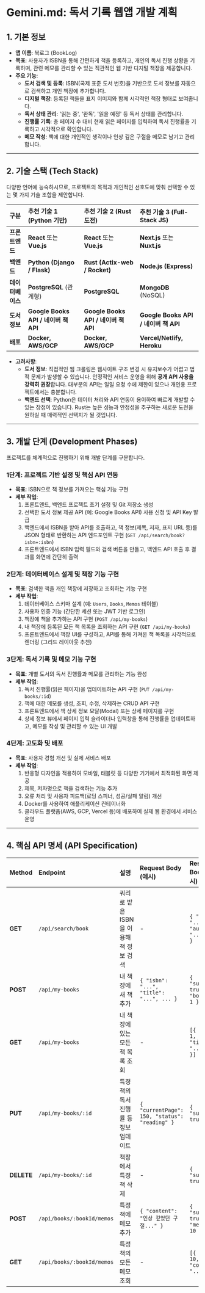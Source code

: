 # Gemini.md: 독서 기록 웹앱 개발 계획

## 1. 기본 정보

* **앱 이름**: 북로그 (BookLog)
* **목표**: 사용자가 ISBN을 통해 간편하게 책을 등록하고, 개인의 독서 진행 상황을 기록하며, 관련 메모를 관리할 수 있는 직관적인 웹 기반 디지털 책장을 제공합니다.
* **주요 기능**:
    * **도서 검색 및 등록**: ISBN(국제 표준 도서 번호)을 기반으로 도서 정보를 자동으로 검색하고 개인 책장에 추가합니다.
    * **디지털 책장**: 등록된 책들을 표지 이미지와 함께 시각적인 책장 형태로 보여줍니다.
    * **독서 상태 관리**: '읽는 중', '완독', '읽을 예정' 등 독서 상태를 관리합니다.
    * **진행률 기록**: 총 페이지 수 대비 현재 읽은 페이지를 입력하여 독서 진행률을 기록하고 시각적으로 확인합니다.
    * **메모 작성**: 책에 대한 개인적인 생각이나 인상 깊은 구절을 메모로 남기고 관리합니다.

---

## 2. 기술 스택 (Tech Stack)

다양한 언어에 능숙하시므로, 프로젝트의 목적과 개인적인 선호도에 맞춰 선택할 수 있는 몇 가지 기술 조합을 제안합니다.

| 구분 | 추천 기술 1 (Python 기반) | 추천 기술 2 (Rust 도전) | 추천 기술 3 (Full-Stack JS) |
| :--- | :--- | :--- | :--- |
| **프론트엔드** | **React** 또는 **Vue.js** | **React** 또는 **Vue.js** | **Next.js** 또는 **Nuxt.js** |
| **백엔드** | **Python (Django / Flask)** | **Rust (Actix-web / Rocket)** | **Node.js (Express)** |
| **데이터베이스** | **PostgreSQL** (관계형) | **PostgreSQL** | **MongoDB** (NoSQL) |
| **도서 정보** | **Google Books API / 네이버 책 API** | **Google Books API / 네이버 책 API** | **Google Books API / 네이버 책 API** |
| **배포** | **Docker, AWS/GCP** | **Docker, AWS/GCP** | **Vercel/Netlify, Heroku** |

* **고려사항**:
    * **도서 정보**: 직접적인 웹 크롤링은 웹사이트 구조 변경 시 유지보수가 어렵고 법적 문제가 발생할 수 있습니다. 안정적인 서비스 운영을 위해 **공개 API 사용을 강력히 권장**합니다. 대부분의 API는 일일 요청 수에 제한이 있으나 개인용 프로젝트에서는 충분합니다.
    * **백엔드 선택**: Python은 데이터 처리와 API 연동이 용이하여 빠르게 개발할 수 있는 장점이 있습니다. Rust는 높은 성능과 안정성을 추구하는 새로운 도전을 원하실 때 매력적인 선택지가 될 것입니다.

---

## 3. 개발 단계 (Development Phases)

프로젝트를 체계적으로 진행하기 위해 개발 단계를 구분합니다.

### 1단계: 프로젝트 기반 설정 및 핵심 API 연동
* **목표**: ISBN으로 책 정보를 가져오는 핵심 기능 구현
* **세부 작업**:
    1.  프론트엔드, 백엔드 프로젝트 초기 설정 및 Git 저장소 생성
    2.  선택한 도서 정보 제공 API (예: Google Books API) 사용 신청 및 API Key 발급
    3.  백엔드에서 ISBN을 받아 API를 호출하고, 책 정보(제목, 저자, 표지 URL 등)를 JSON 형태로 반환하는 API 엔드포인트 구현 (`GET /api/search/book?isbn=:isbn`)
    4.  프론트엔드에서 ISBN 입력 필드와 검색 버튼을 만들고, 백엔드 API 호출 후 결과를 화면에 간단히 출력

### 2단계: 데이터베이스 설계 및 책장 기능 구현
* **목표**: 검색한 책을 개인 책장에 저장하고 조회하는 기능 구현
* **세부 작업**:
    1.  데이터베이스 스키마 설계 (예: `Users`, `Books`, `Memos` 테이블)
    2.  사용자 인증 기능 (간단한 세션 또는 JWT 기반 로그인)
    3.  책장에 책을 추가하는 API 구현 (`POST /api/my-books`)
    4.  내 책장에 등록된 모든 책 목록을 조회하는 API 구현 (`GET /api/my-books`)
    5.  프론트엔드에서 책장 UI를 구성하고, API를 통해 가져온 책 목록을 시각적으로 렌더링 (그리드 레이아웃 추천)

### 3단계: 독서 기록 및 메모 기능 구현
* **목표**: 개별 도서의 독서 진행률과 메모를 관리하는 기능 완성
* **세부 작업**:
    1.  독서 진행률(읽은 페이지)을 업데이트하는 API 구현 (`PUT /api/my-books/:id`)
    2.  책에 대한 메모를 생성, 조회, 수정, 삭제하는 CRUD API 구현
    3.  프론트엔드에서 책 상세 정보 모달(Modal) 또는 상세 페이지를 구현
    4.  상세 정보 뷰에서 페이지 입력 슬라이더나 입력창을 통해 진행률을 업데이트하고, 메모를 작성 및 관리할 수 있는 UI 개발

### 4단계: 고도화 및 배포
* **목표**: 사용자 경험 개선 및 실제 서비스 배포
* **세부 작업**:
    1.  반응형 디자인을 적용하여 모바일, 태블릿 등 다양한 기기에서 최적화된 화면 제공
    2.  제목, 저자명으로 책을 검색하는 기능 추가
    3.  오류 처리 및 사용자 피드백(로딩 스피너, 성공/실패 알림) 개선
    4.  Docker를 사용하여 애플리케이션 컨테이너화
    5.  클라우드 플랫폼(AWS, GCP, Vercel 등)에 배포하여 실제 웹 환경에서 서비스 운영

---

## 4. 핵심 API 명세 (API Specification)

| Method | Endpoint | 설명 | Request Body (예시) | Response Body (예시) |
| :--- | :--- | :--- | :--- | :--- |
| **GET** | `/api/search/book` | 쿼리로 받은 ISBN을 이용해 책 정보 검색 | - | `{ "title": "...", "author": "...", ... }` |
| **POST** | `/api/my-books` | 내 책장에 새 책 추가 | `{ "isbn": "...", "title": "...", ... }` | `{ "success": true, "bookId": 1 }` |
| **GET** | `/api/my-books` | 내 책장에 있는 모든 책 목록 조회 | - | `[{ "id": 1, "title": "...", ... }]` |
| **PUT** | `/api/my-books/:id` | 특정 책의 독서 진행률 등 정보 업데이트 | `{ "currentPage": 150, "status": "reading" }` | `{ "success": true }` |
| **DELETE**| `/api/my-books/:id` | 책장에서 특정 책 삭제 | - | `{ "success": true }` |
| **POST** | `/api/books/:bookId/memos` | 특정 책에 메모 추가 | `{ "content": "인상 깊었던 구절..." }` | `{ "success": true, "memoId": 10 }` |
| **GET** | `/api/books/:bookId/memos` | 특정 책의 모든 메모 조회 | - | `[{ "id": 10, "content": "..." }]` |